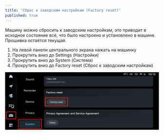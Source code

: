 ```yaml
---
title: 'Сброс к заводским настройкам (Factory reset)'
published: true
---
```


Машину можно сбросить к заводским настройкам, это приводит в исходное состояние всё, что было настроено и установлено в машине. Прошивка остаётся текущая.

1. На левой панели центрального экрана нажать на машинку
2. Прокрутить вниз до Settings (Настройки)
3. Прокрутить вниз до System (Система)
4. Прокрутить вниз до Factory reset (Сброс к заводским настройкам)

![Factory reset](reset-factory-reset.png "Factory reset")
